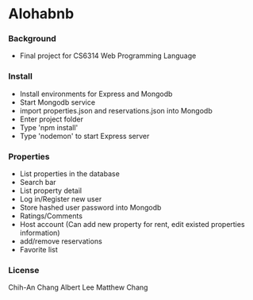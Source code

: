 # Alohabnb

### Background
- Final project for CS6314 Web Programming Language
### Install
- Install environments for Express and Mongodb
- Start Mongodb service
- import properties.json and reservations.json into Mongodb
- Enter project folder
- Type 'npm install'
- Type 'nodemon' to start Express server
### Properties
- List properties in the database
- Search bar
- List property detail
- Log in/Register new user
- Store hashed user password into Mongodb
- Ratings/Comments
- Host account (Can add new property for rent, edit existed properties information)
- add/remove reservations
- Favorite list
### License
Chih-An Chang
Albert Lee
Matthew Chang

